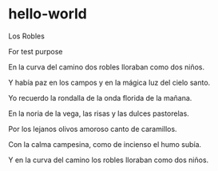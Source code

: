 # hello-world

Los Robles

For test purpose

En la curva del camino
dos robles lloraban como dos niños.

Y había paz en los campos
y en la mágica luz del cielo santo.

Yo recuerdo la rondalla
de la onda florida de la mañana.

En la noria de la vega,
las risas y las dulces pastorelas.

Por los lejanos olivos
amoroso canto de caramillos.

Con la calma campesina,
como de incienso el humo subía.

Y en la curva del camino
los robles lloraban como dos niños.

